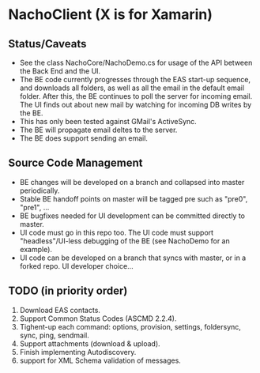 # NachoClient (X is for Xamarin)

## Status/Caveats

* See the class NachoCore/NachoDemo.cs for usage of the API between the Back End and the UI.
* The BE code currently progresses through the EAS start-up sequence, and downloads all folders, as well as all the email in the default email folder. After this, the BE continues to poll the server for incoming email. The UI finds out about new mail by watching for incoming DB writes by the BE.
* This has only been tested against GMail's ActiveSync.
* The BE will propagate email deltes to the server.
* The BE does support sending an email.

## Source Code Management

* BE changes will be developed on a branch and collapsed into master periodically.
* Stable BE handoff points on master will be tagged pre<n> such as "pre0", "pre1", ...
* BE bugfixes needed for UI development can be committed directly to master.
* UI code must go in this repo too. The UI code must support "headless"/UI-less debugging of the BE (see NachoDemo for an example).
* UI code can be developed on a branch that syncs with master, or in a forked repo. UI developer choice...

## TODO (in priority order)

1. Download EAS contacts.
2. Support Common Status Codes (ASCMD 2.2.4).
3. Tighent-up each command: options, provision, settings, foldersync, sync, ping, sendmail.
4. Support attachments (download & upload).
5. Finish implementing Autodiscovery.
6. support for XML Schema validation of messages.
